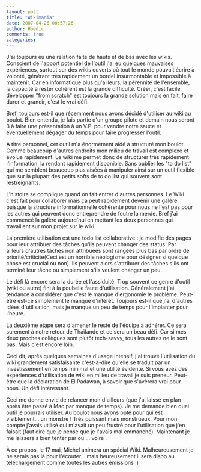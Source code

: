 ```yaml
---
layout: post
title: "Wikimania"
date: 2007-04-26 00:57:26
author: Hoedic
comments: true
categories: 
---
```



J'ai toujours eu une relation faite de hauts et de bas avec les wikis. Conscient de l'apport potentiel de l'outil j'ai eu quelques mauvaises expériences, surtout sur des wikis ouverts où tout le monde pouvait écrire à volonté, générant très rapidement un bordel insurmontable et impossible à maintenir. Car en informatique plus qu'ailleurs, la pérennité de l'ensemble, la capacité à rester cohérent est la grande difficulté. Créer, c'est facile, développer "from scratch" est toujours la grande solution mais en fait, faire durer et grandir, c'est le vrai défi.

Bref, toujours est-il que récemment nous avons décidé d'utiliser au wiki au boulot. Bien entendu, je fais partie d'un groupe pilote et demain nous seront 3 à faire une présentation à un V.P. pour vendre notre sauce et éventuellement dégager du temps pour faire progresser l'outil.

À titre personnel, cet outil m'a énormément aidé à structuré mon boulot. Comme beaucoup d'autres endroits mon milieu de travail est complexe et évolue rapidement. Le wiki me permet donc de structurer très rapidement l'information, la rendant rapidement disponible. Sans oublier les "to do list" qui me semblent beaucoup plus aisées à manipuler ainsi sur un outil flexible que sur la plupart des petits softs de to do list qui souvent sont restreignants.

L'histoire se complique quand on fait entrer d'autres personnes. Le Wiki c'est fait pour collaborer mais ça peut rapidement devenir une galère puisque la structure informationnelle cohérente pour nous ne l'est pas pour les autres qui peuvent donc entreprendre de foutre la merde. Bref j'ai commencé la galère aujourd'hui en mettant les deux personnes qui travaillent sur mon projet sur le wiki.

La première utilisation est une todo list collaborative : je modifie des pages pour leur attribuer des tâches qu'ils peuvent changer des status. Par ailleurs d'autres tâches non attribuées sont rangées plus bas par ordre de priorité/criticité(Ceci est un horrible néologisme pour désigner si quelque chose est crucial ou non). Ils peuvent alors s'attribuer des tâches s'ils ont terminé leur tâche ou simplement s'ils veulent changer un peu.

Le défi là encore sera la durée et l'assiduité. Trop souvent ce genre d'outil (wiki ou autre) fini à la poubelle faute d'utilisation. Généralement j'ai tendance à considérer que c'est le manque d'ergonomie le problème. Peut-être est-ce simplement le manque d'intérêt. Toujours est-il que j'ai d'autres idées d'utilisation, mais je manque un peu de temps pour l'implanter pour l'heure.

La deuxième étape sera d'amener le reste de l'équipe à adhérer. Ce sera surement à notre retour de Thaïlande et ce sera un beau défi. Car si mes deux proches collègues sont plutôt tech-savvy, tous les autres ne le sont pas. Mais c'est encore loin.

Ceci dit, après quelques semaines d'usage intensif, j'ai trouvé l'utilisation du wiki grandement satisfaisante c'est-à-dire qu'elle se traduit par un investissement en temps minimal et une utilité évidente. Si vous avez des expériences d'utilisation de wiki en milieu de travail je suis preneur. Peut-être que la déclaration de El Padawan, à savoir que  s'avèrera vrai pour nous. Un défi intéressant.

Ceci me donne envie de relancer mon  d'ailleurs (que j'ai laissé en plan après être passé à Mac par manque de temps). Je me demande bien quel outil je pourrais utiliser. Au boulot nous avons opté pour  qui est visiblement... un monstre ! Très puissant mais monstrueux. Pour mon compte j'avais utilisé  qui m'avait un peu frustré pour l'utilisation que j'en faisait (faut dire que je pense que je l'avais mal emmanché). Maintenant je me laisserais bien tenter par  ou ... voire .

À ce propos, le 17 mai, Michel animera un  spécial Wiki. Malheureusement je ne serais pas là pour l'écouter... mais heureusement il sera dispo au téléchargement comme toutes les autres émissions :)